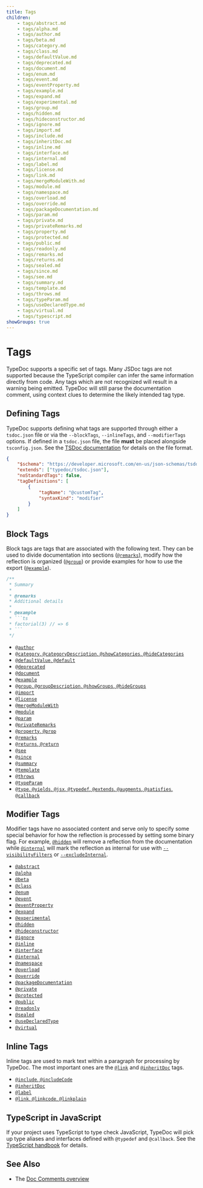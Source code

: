 ```yaml
---
title: Tags
children:
    - tags/abstract.md
    - tags/alpha.md
    - tags/author.md
    - tags/beta.md
    - tags/category.md
    - tags/class.md
    - tags/defaultValue.md
    - tags/deprecated.md
    - tags/document.md
    - tags/enum.md
    - tags/event.md
    - tags/eventProperty.md
    - tags/example.md
    - tags/expand.md
    - tags/experimental.md
    - tags/group.md
    - tags/hidden.md
    - tags/hideconstructor.md
    - tags/ignore.md
    - tags/import.md
    - tags/include.md
    - tags/inheritDoc.md
    - tags/inline.md
    - tags/interface.md
    - tags/internal.md
    - tags/label.md
    - tags/license.md
    - tags/link.md
    - tags/mergeModuleWith.md
    - tags/module.md
    - tags/namespace.md
    - tags/overload.md
    - tags/override.md
    - tags/packageDocumentation.md
    - tags/param.md
    - tags/private.md
    - tags/privateRemarks.md
    - tags/property.md
    - tags/protected.md
    - tags/public.md
    - tags/readonly.md
    - tags/remarks.md
    - tags/returns.md
    - tags/sealed.md
    - tags/since.md
    - tags/see.md
    - tags/summary.md
    - tags/template.md
    - tags/throws.md
    - tags/typeParam.md
    - tags/useDeclaredType.md
    - tags/virtual.md
    - tags/typescript.md
showGroups: true
---
```


# Tags

TypeDoc supports a specific set of tags. Many JSDoc tags are not supported because the TypeScript
compiler can infer the same information directly from code. Any tags which are not recognized will
result in a warning being emitted. TypeDoc will still parse the documentation comment, using context
clues to determine the likely intended tag type.

## Defining Tags

TypeDoc supports defining what tags are supported through either a `tsdoc.json` file or via the
`--blockTags`, `--inlineTags`, and `--modifierTags` options. If defined in a `tsdoc.json` file,
the file **must** be placed alongside `tsconfig.json`. See the
[TSDoc documentation](https://tsdoc.org/pages/packages/tsdoc-config/) for details on the file format.

```json
{
    "$schema": "https://developer.microsoft.com/en-us/json-schemas/tsdoc/v0/tsdoc.schema.json",
    "extends": ["typedoc/tsdoc.json"],
    "noStandardTags": false,
    "tagDefinitions": [
        {
            "tagName": "@customTag",
            "syntaxKind": "modifier"
        }
    ]
}
```

## Block Tags

Block tags are tags that are associated with the following text. They can be
used to divide documentation into sections ([`@remarks`](./tags/remarks.md)),
modify how the reflection is organized ([`@group`](./tags/group.md)) or provide
examples for how to use the export ([`@example`](./tags/example.md)).

````ts
/**
 * Summary
 *
 * @remarks
 * Additional details
 *
 * @example
 * ```ts
 * factorial(3) // => 6
 * ```
 */
````

-   [`@author`](./tags/author.md)
-   [`@category`, `@categoryDescription`, `@showCategories`, `@hideCategories`](./tags/category.md)
-   [`@defaultValue`, `@default`](./tags/defaultValue.md)
-   [`@deprecated`](./tags/deprecated.md)
-   [`@document`](./tags/document.md)
-   [`@example`](./tags/example.md)
-   [`@group`, `@groupDescription`, `@showGroups`, `@hideGroups`](./tags/group.md)
-   [`@import`](./tags/import.md)
-   [`@license`](./tags/license.md)
-   [`@mergeModuleWith`](./tags/mergeModuleWith.md)
-   [`@module`](./tags/module.md)
-   [`@param`](./tags/param.md)
-   [`@privateRemarks`](./tags/privateRemarks.md)
-   [`@property`, `@prop`](./tags/property.md)
-   [`@remarks`](./tags/remarks.md)
-   [`@returns`, `@return`](./tags/returns.md)
-   [`@see`](./tags/see.md)
-   [`@since`](./tags/since.md)
-   [`@summary`](./tags/summary.md)
-   [`@template`](./tags/template.md)
-   [`@throws`](./tags/throws.md)
-   [`@typeParam`](./tags/typeParam.md)
-   [`@type`, `@yields`, `@jsx`, `@typedef`, `@extends`, `@augments`, `@satisfies`, `@callback`](./tags/typescript.md)

## Modifier Tags

Modifier tags have no associated content and serve only to specify some special
behavior for how the reflection is processed by setting some binary flag. For
example, [`@hidden`](./tags/hidden.md) will remove a reflection from the
documentation while [`@internal`](./tags/internal.md) will mark the reflection
as internal for use with
[`--visibilityFilters`](./options/output.md#visibilityfilters) or
[`--excludeInternal`](./options/input.md#excludeinternal).

-   [`@abstract`](./tags/abstract.md)
-   [`@alpha`](./tags/alpha.md)
-   [`@beta`](./tags/beta.md)
-   [`@class`](./tags/class.md)
-   [`@enum`](./tags/enum.md)
-   [`@event`](./tags/event.md)
-   [`@eventProperty`](./tags/eventProperty.md)
-   [`@expand`](./tags/expand.md)
-   [`@experimental`](./tags/experimental.md)
-   [`@hidden`](./tags/hidden.md)
-   [`@hideconstructor`](./tags/hideconstructor.md)
-   [`@ignore`](./tags/ignore.md)
-   [`@inline`](./tags/inline.md)
-   [`@interface`](./tags/interface.md)
-   [`@internal`](./tags/internal.md)
-   [`@namespace`](./tags/namespace.md)
-   [`@overload`](./tags/overload.md)
-   [`@override`](./tags/override.md)
-   [`@packageDocumentation`](./tags/packageDocumentation.md)
-   [`@private`](./tags/private.md)
-   [`@protected`](./tags/protected.md)
-   [`@public`](./tags/public.md)
-   [`@readonly`](./tags/readonly.md)
-   [`@sealed`](./tags/sealed.md)
-   [`@useDeclaredType`](./tags/useDeclaredType.md)
-   [`@virtual`](./tags/virtual.md)

## Inline Tags

Inline tags are used to mark text within a paragraph for processing by TypeDoc. The most important ones are the
[`@link`](./tags/link.md) and [`@inheritDoc`](./tags/inheritDoc.md) tags.

-   [`@include`, `@includeCode`](./tags/include.md)
-   [`@inheritDoc`](./tags/inheritDoc.md)
-   [`@label`](./tags/label.md)
-   [`@link`, `@linkcode`, `@linkplain`](./tags/link.md)

## TypeScript in JavaScript

If your project uses TypeScript to type check JavaScript, TypeDoc will pick up
type aliases and interfaces defined with `@typedef` and `@callback`. See the
[TypeScript
handbook](https://www.typescriptlang.org/docs/handbook/jsdoc-supported-types.html#typedef-callback-and-param)
for details.

## See Also

-   The [Doc Comments overview](./doc-comments/index.md)
